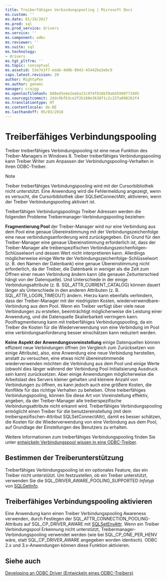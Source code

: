 ```yaml
---
title: Treiberfähiges Verbindungspooling | Microsoft Docs
ms.custom: ''
ms.date: 01/19/2017
ms.prod: sql
ms.prod_service: drivers
ms.service: ''
ms.component: odbc
ms.reviewer: ''
ms.suite: sql
ms.technology:
- drivers
ms.tgt_pltfrm: ''
ms.topic: conceptual
ms.assetid: 53e7e3f7-edab-4d0b-8943-45442ba3ebc9
caps.latest.revision: 20
author: MightyPen
ms.author: genemi
manager: craigg
ms.openlocfilehash: b88e45e4e2eeba13c974f818bf8ab45999772d45
ms.sourcegitcommit: 2ddc0bfb3ce2f2b160e3638f1c2c237a898263f4
ms.translationtype: HT
ms.contentlocale: de-DE
ms.lasthandoff: 05/03/2018
---
```

# <a name="driver-aware-connection-pooling"></a>Treiberfähiges Verbindungspooling
Treiber treiberfähiges Verbindungspooling ist eine neue Funktion des Treiber-Managers in Windows 8. Treiber treiberfähiges Verbindungspooling kann Treiber Writer zum Anpassen der Verbindungspooling-Verhalten in ihren ODBC-Treiber.  
  
> [!NOTE]  
>  Treiber treiberfähiges Verbindungspooling wird mit der Cursorbibliothek nicht unterstützt. Eine Anwendung wird die Fehlermeldung angezeigt, wenn es versucht, die Cursorbibliothek über SQLSetConnectAttr, aktivieren, wenn der Treiber Verbindungspooling aktiviert ist.  
  
 Treiberfähigen Verbindungspoolings Treiber Adressen werden die folgenden Probleme Treibermanager-Verbindungspooling beziehen:  
  
 **Fragmentierung Pool** der Treiber-Manager wird nur eine Verbindung aus dem Pool eine genaue Übereinstimmung mit der Verbindungszeichenfolge eine neue verbindungsanforderung wird zurückgegeben.  Ein Grund für den Treiber-Manager eine genaue Übereinstimmung erforderlich ist, dass der Treiber-Manager alle treiberspezifischen Verbindungszeichenfolgen-Schlüsselwort und dessen Wert nicht interpretieren kann.  Allerdings möglicherweise einige Werte der Verbindungszeichenfolge-Schlüsselwort (z. B. den Namen der Datenbank) eine genaue Übereinstimmung nicht erforderlich, da der Treiber, die Datenbank in weniger als die Zeit zum Öffnen einer neuen Verbindung ändern kann (die genauen Zeitunterschied hängt von der Datenquelle). Und Unterschiede in der einige Verbindungsattribute (z. B. SQL_ATTR_CURRENT_CATALOG) können dauert länger als Unterschiede in den anderen Attributen (z. B. SQL_ATTR_LOGIN_TIMEOUT) ändern. Hierzu kann ebenfalls verhindern, dass der Treiber-Manager mit der niedrigsten Kosten, wiederverwendbare-Verbindung aus dem Pool. Wenn ein Treiber verfügt über viele neue Verbindungen zu erstellen, beeinträchtigt möglicherweise die Leistung einer Anwendung, und die Datenquelle Skalierbarkeit verringern kann. Poolfragmentierung kann mit treiberfähiges Verbindungspooling, da ein Treiber die Kosten für die Wiederverwendung von eine Verbindung im Pool eine verbindungsanforderung besser einschätzen kann reduziert werden.  
  
 **Keine Aspekt der Anwendungsvoreinstellung** einige Datenquellen können effizient neue Verbindungen öffnen (im Vergleich zum Zurücksetzen von einige Attribute), also, eine Anwendung eine neue Verbindung herstellen, anstatt zu versuchen, eine etwas nicht übereinstimmende wiederverwenden möchten die Verbindung aus dem Pool und einige Werte (obwohl dies länger während der Verbindung Pool Initialisierung Ausdruck sein kann) zurücksetzen. Aber einige Anwendungen möglicherweise die Arbeitslast des Servers kleiner gehalten und kleinere Anzahl von Verbindungen zu öffnen, es kann jedoch auch eine größere Kosten, die Konflikte für das richtige Verhalten zu beheben. Ohne treiberfähiges Verbindungspooling, können Sie diese Art von Voreinstellung effektiv, angeben, da der Treiber-Manager alle treiberspezifische Verbindungsattribute nicht erkannt wird. Treiberfähiges Verbindungspooling ermöglicht einen Treiber für die benutzereinstellung (mit dem treiberspezifischen-Attribut SQLSetConnectAttr), damit es besser schätzen, die Kosten für die Wiederverwendung von eine Verbindung aus dem Pool, auf Grundlage der Einstellungen des Benutzers zu erhalten.  
  
 Weitere Informationen zum treiberfähiges Verbindungspooling finden Sie unter [entwickeln Verbindungspool wissen in eine ODBC-Treiber](../../../odbc/reference/develop-driver/developing-connection-pool-awareness-in-an-odbc-driver.md).  
  
## <a name="determining-driver-support"></a>Bestimmen der Treiberunterstützung  
 Treiberfähiges Verbindungspooling ist ein optionales Feature, das ein Treiber nicht unterstützt. Um festzustellen, ob ein Treiber unterstützt, verwenden Sie die SQL_DRIVER_AWARE_POOLING_SUPPORTED *Infotyp* von [SQLGetInfo](../../../odbc/reference/syntax/sqlgetinfo-function.md).  
  
## <a name="how-to-enable-driver-aware-connection-pooling"></a>Treiberfähiges Verbindungspooling aktivieren  
 Eine Anwendung kann einen Treiber Verbindungspooling Awareness verwenden, durch Festlegen der SQL_ATTR_CONNECTION_POOLING-Attributs auf SQL_CP_DRIVER_AWARE mit [SQLSetEnvAttr](../../../odbc/reference/syntax/sqlsetenvattr-function.md). Wenn ein Treiber Verbindungspool Erkennung nicht unterstützt, Treibermanager-Verbindungspooling verwendet werden (wie bei SQL_CP_ONE_PER_HENV wäre, statt SQL_CP_DRIVER_AWARE angegeben worden identisch). ODBC 2.x und 3.x-Anwendungen können diese Funktion aktivieren.  
  
## <a name="see-also"></a>Siehe auch  
 [Developing an ODBC Driver (Entwickeln eines ODBC-Treibers)](../../../odbc/reference/develop-driver/developing-an-odbc-driver.md)
